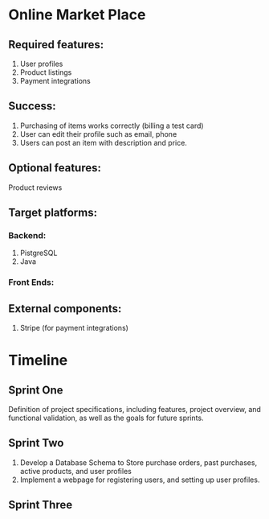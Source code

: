 # Online Market Place
## Required features:
1. User profiles
2. Product listings
3. Payment integrations

## Success:
1. Purchasing of items works correctly (billing a test card)
2. User can edit their profile such as email, phone
3. Users can post an item with description and price.

## Optional features:
Product reviews

## Target platforms:

### Backend:
1. PistgreSQL
2. Java

### Front Ends:

## External components:
1. Stripe (for payment integrations)

# Timeline

## Sprint One
Definition of project specifications, including features, project overview, and functional validation, as well as the goals for future sprints.

## Sprint Two
1. Develop a Database Schema to Store purchase orders, past purchases, active products, and user profiles
2. Implement a webpage for registering users, and setting up user profiles.

## Sprint Three